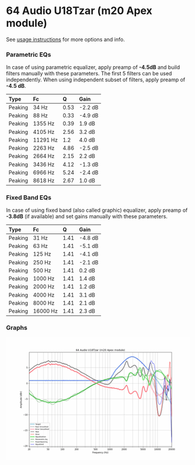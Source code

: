 # 64 Audio U18Tzar (m20 Apex module)
See [usage instructions](https://github.com/jaakkopasanen/AutoEq#usage) for more options and info.

### Parametric EQs
In case of using parametric equalizer, apply preamp of **-4.5dB** and build filters manually
with these parameters. The first 5 filters can be used independently.
When using independent subset of filters, apply preamp of **-4.5 dB**.

| Type    | Fc       |    Q | Gain    |
|:--------|:---------|:-----|:--------|
| Peaking | 34 Hz    | 0.53 | -2.2 dB |
| Peaking | 88 Hz    | 0.33 | -4.9 dB |
| Peaking | 1355 Hz  | 0.39 | 1.9 dB  |
| Peaking | 4105 Hz  | 2.56 | 3.2 dB  |
| Peaking | 11291 Hz | 1.2  | 4.0 dB  |
| Peaking | 2263 Hz  | 4.86 | -2.5 dB |
| Peaking | 2664 Hz  | 2.15 | 2.2 dB  |
| Peaking | 3436 Hz  | 4.12 | -1.3 dB |
| Peaking | 6966 Hz  | 5.24 | -2.4 dB |
| Peaking | 8618 Hz  | 2.67 | 1.0 dB  |

### Fixed Band EQs
In case of using fixed band (also called graphic) equalizer, apply preamp of **-3.8dB**
(if available) and set gains manually with these parameters.

| Type    | Fc       |    Q | Gain    |
|:--------|:---------|:-----|:--------|
| Peaking | 31 Hz    | 1.41 | -4.8 dB |
| Peaking | 63 Hz    | 1.41 | -5.1 dB |
| Peaking | 125 Hz   | 1.41 | -4.1 dB |
| Peaking | 250 Hz   | 1.41 | -2.1 dB |
| Peaking | 500 Hz   | 1.41 | 0.2 dB  |
| Peaking | 1000 Hz  | 1.41 | 1.4 dB  |
| Peaking | 2000 Hz  | 1.41 | 1.2 dB  |
| Peaking | 4000 Hz  | 1.41 | 3.1 dB  |
| Peaking | 8000 Hz  | 1.41 | 2.1 dB  |
| Peaking | 16000 Hz | 1.41 | 2.3 dB  |

### Graphs
![](./64%20Audio%20U18Tzar%20(m20%20Apex%20module).png)